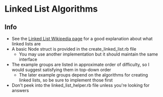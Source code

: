 
# Linked List Algorithms

## Info

* See the [Linked List Wikipedia page](https://en.wikipedia.org/wiki/Linked_list) for a good explanation about what linked
  lists are
* A basic Node struct is provided in the create_linked_list.rb file
  - You may use another implementation but it should maintain the same interface
* The example groups are listed in approximate order of difficulty, so I
  would suggest satisfying them in top-down order
  - The later example groups depend on the algorithms for creating linked lists, so be sure to implement those first
* Don't peek into the linked_list_helper.rb file unless you're looking for
  answers
